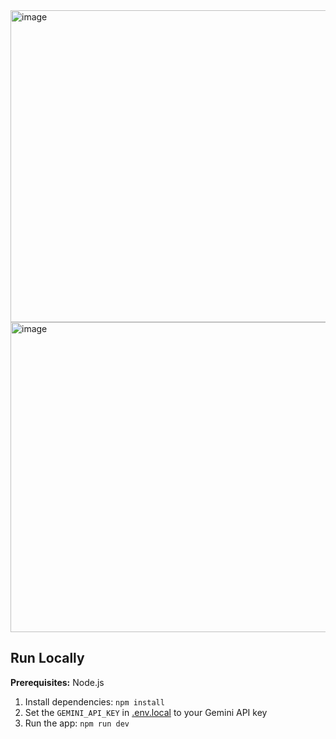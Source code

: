  

 <img width="952" height="499" alt="image" src="https://github.com/user-attachments/assets/a740bb17-832c-4723-99ae-730518466525" />
 <img width="945" height="496" alt="image" src="https://github.com/user-attachments/assets/740a0209-06e4-42d0-b0ff-dead53f25d68" />



## Run Locally

**Prerequisites:**  Node.js


1. Install dependencies:
   `npm install`
2. Set the `GEMINI_API_KEY` in [.env.local](.env.local) to your Gemini API key
3. Run the app:
   `npm run dev`
